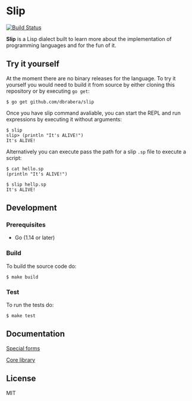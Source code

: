 # Slip

[![Build Status](https://travis-ci.org/dbrabera/slip.svg?branch=master)](https://travis-ci.org/dbrabera/slip)

**Slip** is a Lisp dialect built to learn more about the implementation of programming languages and for the fun of it.

## Try it yourself

At the moment there are no binary releases for the language. To try it yourself you would need to build it from source by either cloning this repository or by executing `go get`:

```
$ go get github.com/dbrabera/slip
```

Once you have slip command avaliable, you can start the REPL and run expressions by executing it without arguments:

```
$ slip
slip> (println "It's ALIVE!")
It's ALIVE!
```

Alternatively you can execute pass the path for a slip `.sp` file to execute a script:

```
$ cat hello.sp
(println "It's ALIVE!")
```

```
$ slip hellp.sp
It's ALIVE!
```

## Development

### Prerequisites

- Go (1.14 or later)

### Build

To build the source code do:

```
$ make build
```

### Test

To run the tests do:

```
$ make test
```

## Documentation

[Special forms](https://github.com/dbrabera/slip/blob/master/docs/forms.md)

[Core library](https://github.com/dbrabera/slip/blob/master/docs/core.md)

## License

MIT
